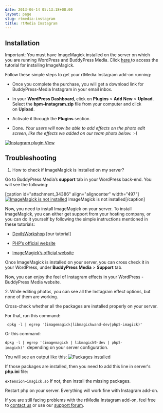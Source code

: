 ```yaml
---
date: 2013-06-14 05:13:18+00:00
layout: page
slug: rtmedia-instagram
title: rtMedia Instagram
---
```


## Installation


Important: You must have ImageMagick installed on the server on which you are running WordPress and BuddyPress Media. Click [here ](http://devilsworkshop.org/tutorial/php54-imagemagick-pecl-installation/61444/)to access the tutorial for installing ImageMagick.

Follow these simple steps to get your rtMedia Instagram add-on running:



	
  * Once you complete the purchase, you will get a download link for BuddyPress-Media Instagram in your email inbox.

	
  * In your **WordPress Dashboard**, click on **Plugins** > **Add New** > **Upload**. Select the **bpm-instagram.zip** file from your computer and click on **Upload**.

	
  * Activate it through the **Plugins** section.

	
  * Done. _Your users will now be able to add effects on the photo edit screen, like the effects we added on our team photo below._ :-)


[![Instagram plugin View](https://rtcamp.com/wp-content/uploads/2013/06/Selection_018-nashville.png)](https://rtcamp.com/wp-content/uploads/2013/06/Selection_018-nashville.png)


## **Troubleshooting**


1. How to check if ImageMagick is installed on my server?

Go to BuddyPress Media’s **support** tab in your WordPress back-end. You will see the following:

[caption id="attachment_34386" align="aligncenter" width="497"][![ImageMagick is not installed](https://rtcamp.com/wp-content/uploads/2013/03/imagick-not-installed-497x350.jpg)](https://rtcamp.com/wp-content/uploads/2013/03/imagick-not-installed.jpg) ImageMagick is not installed[/caption]

Now, you need to install ImageMagick on your server.
To install ImageMagick, you can either get support from your hosting company, or you can do it yourself by following the simple instructions mentioned in these tutorials:



	
  * [DevilsWorkshop](http://devilsworkshop.org/tutorial/php54-imagemagick-pecl-installation/61444/) [our tutorial]

	
  * [PHP’s official website](http://www.php.net/manual/en/imagick.installation.php)

	
  * [ImageMagick’s official website](http://www.imagemagick.org/script/install-source.php)


Once ImageMagick is installed on your server, you can cross check it in your WordPress, under **BuddyPress Media** > **Support** tab.

Now, you can enjoy the feel of Instagram effects in your WordPress - BuddyPress Media website.


2. While editing photos, you can see all the Instagram effect options, but none of them are working.


Cross-check whether all the packages are installed properly on your server.

For that, run this command:

` dpkg -l | egrep '(imagemagick|libmagickwand-dev|php5-imagick)'`

Or this command:

` dpkg -l | egrep '(imagemagick | libmagick9-dev | php5-imagick)' `  depending on your server configuration.

You will see an output like this:
[![Packages installed](https://rtcamp.com/wp-content/uploads/2013/06/Selection_020-620x137.png)](https://rtcamp.com/wp-content/uploads/2013/06/Selection_020.png)

If those packages are installed, then you need to add this line in server's **php.ini** file:

` extension=imagick.so `
If not, then install the missing packages.

Restart php on your server. Everything will work fine with Instagram add-on.

If you are still facing problems with the rtMedia Instagram add-on, feel free to [contact us](https://rtcamp.com/contact/) or use our [support forum](https://rtcamp.com/groups/buddypress-media/forum/).
